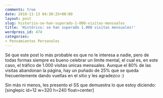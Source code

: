 ```yaml
---
comments: true
date: 2010-11-13 04:30:25+00:00
layout: post
slug: historico-se-han-superado-1-000-visitas-mensuales
title: 'Histórico: se han superado 1.000 visitas mensuales!'
wordpress_id: 474
categories:
- Pensamientos Personales
---
```


Sé que este post lo más probable es que no le interesa a nadie, pero de todas formas siempre es bueno celebrar un límite mental, el cual es, en este caso, el tráfico de 1.000 visitas únicas mensuales. Aunque el 80% de las visitas abandonan la página, hay un puñado de 25% que se queda frecuentemente dando vueltas en el sitio y les agradezco :)

Sin más ni menos, les presento el SS que demuestra lo que estoy diciendo: 
[singlepic id=12 w=320 h=240 float=center] 
